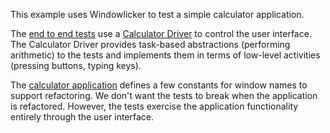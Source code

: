 This example uses Windowlicker to test a simple calculator application.

The [end to end tests](http://code.google.com/p/windowlicker/source/browse/trunk/calculator-example/end-to-end-tests/com/objogate/wl/example/calculator/tests/BasicArithmeticTests.java) use a [Calculator Driver](http://code.google.com/p/windowlicker/source/browse/trunk/calculator-example/end-to-end-tests/com/objogate/wl/example/calculator/tests/CalculatorDriver.java) to control the user interface.  The Calculator Driver provides task-based abstractions (performing arithmetic) to the tests and implements them in terms of low-level activities (pressing buttons, typing keys).

The [calculator application](http://code.google.com/p/windowlicker/source/browse/trunk/calculator-example/src/com/objogate/wl/example/calculator/Calculator.java) defines a few constants for window names to support refactoring. We don't want the tests to break when the application is refactored.  However, the tests exercise the application functionality entirely through the user interface.